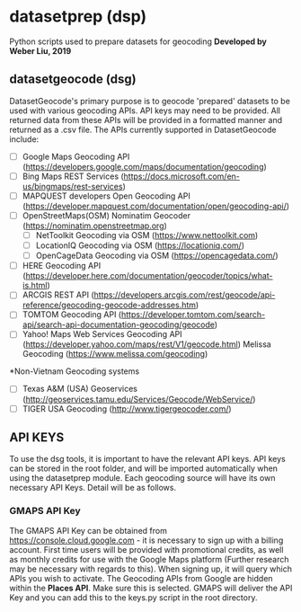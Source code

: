 # datasetprep (dsp)
Python scripts used to prepare datasets for geocoding
**Developed by Weber Liu, 2019**

## datasetgeocode (dsg)
DatasetGeocode's primary purpose is to geocode 'prepared' datasets to be used with various geocoding APIs. API keys may need to be provided. All returned data from these APIs will be provided in a formatted manner and returned as a .csv file. The APIs currently supported in DatasetGeocode include:
- [ ] Google Maps Geocoding API (https://developers.google.com/maps/documentation/geocoding)
- [ ] Bing Maps REST Services (https://docs.microsoft.com/en-us/bingmaps/rest-services)
- [ ] MAPQUEST developers Open Geocoding API (https://developer.mapquest.com/documentation/open/geocoding-api/)
- [ ] OpenStreetMaps(OSM) Nominatim Geocoder (https://nominatim.openstreetmap.org)
    - [ ] NetToolkit Geocoding via OSM (https://www.nettoolkit.com)
    - [ ] LocationIQ Geocoding via OSM (https://locationiq.com/)
    - [ ] OpenCageData Geocoding via OSM (https://opencagedata.com/)
- [ ] HERE Geocoding API (https://developer.here.com/documentation/geocoder/topics/what-is.html)
- [ ] ARCGIS REST API (https://developers.arcgis.com/rest/geocode/api-reference/geocoding-geocode-addresses.htm)
- [ ] TOMTOM Geocoding API (https://developer.tomtom.com/search-api/search-api-documentation-geocoding/geocode)
- [ ] Yahoo! Maps Web Services Geocoding API (https://developer.yahoo.com/maps/rest/V1/geocode.html)
 Melissa Geocoding (https://www.melissa.com/geocoding)

*Non-Vietnam Geocoding systems
- [ ] Texas A&M (USA) Geoservices (http://geoservices.tamu.edu/Services/Geocode/WebService/)
- [ ] TIGER USA Geocoding (http://www.tigergeocoder.com/)

## API KEYS
To use the dsg tools, it is important to have the relevant API keys. API keys can be stored in the root folder, and will be imported automatically when using the datasetprep module. Each geocoding source will have its own necessary API Keys. Detail will be as follows.
### GMAPS API Key
The GMAPS API Key can be obtained from https://console.cloud.google.com - it is necessary to sign up with a billing account. First time users will be provided with promotional credits, as well as monthly credits for use with the Google Maps platform (Further research may be necessary with regards to this). When signing up, it will query which APIs you wish to activate. The Geocoding APIs from Google are hidden within the **Places API**. Make sure this is selected.
GMAPS will deliver the API Key and you can add this to the keys.py script in the root directory. 